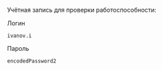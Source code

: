 Учётная запись для проверки работоспособности:

Логин
```
ivanov.i
```
Пароль
```
encodedPassword2
```
